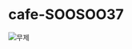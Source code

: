 # cafe-SOOSOO37

![무제](https://github.com/SOOSOO37/cafe-SOOSOO37/assets/115699805/5cc1d887-0dc0-4af2-9cca-13c62ce1378c)

